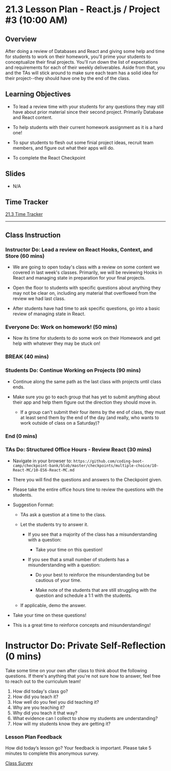# 21.3 Lesson Plan - React.js / Project #3 (10:00 AM)

## Overview

After doing a review of Databases and React and giving some help and time for students to work on their homework, you'll prime your students to conceptualize their final projects. You'll run down the list of expectations and requirements for each of their weekly deliverables. Aside from that, you and the TAs will stick around to make sure each team has a solid idea for their project--they should have one by the end of the class.

## Learning Objectives

* To lead a review time with your students for any questions they may still have about prior material since their second project. Primarily Database and React content.

* To help students with their current homework assignment as it is a hard one!

* To spur students to flesh out some finial project ideas, recruit team members, and figure out what their apps will do.

* To complete the React Checkpoint

## Slides

* N/A

## Time Tracker

[21.3 Time Tracker](https://docs.google.com/spreadsheets/d/1tCQWgjimAwuPSHc2KSJfYLKA2pEcMfHQf8AZnfWfYKA/edit#gid=1938794889)

- - -

## Class Instruction

### Instructor Do: Lead a review on React Hooks, Context, and Store (60 mins)

* We are going to open today's class with a review on some content we covered in last week's classes. Primarily, we will be reviewing Hooks in React and managing state in preparation for your final projects.

* Open the floor to students with specific questions about anything they may not be clear on, including any material that overflowed from the review we had last class.

* After students have had time to ask specific questions, go into a basic review of managing state in React.

### Everyone Do: Work on homework! (50 mins)

* Now its time for students to do some work on their Homework and get help with whatever they may be stuck on!

### BREAK (40 mins)

### Students Do: Continue Working on Projects (90 mins)

* Continue along the same path as the last class with projects until class ends.

* Make sure you go to each group that has yet to submit anything about their app and help them figure out the direction they should move in.

  * If a group can't submit their four items by the end of class, they must at least send them by the end of the day (and really, who wants to work outside of class on a Saturday)?

### End (0 mins)

### TAs Do: Structured Office Hours - Review React (30 mins)

* Navigate in your browser to: `https://github.com/coding-boot-camp/checkpoint-bank/blob/master/checkpoints/multiple-choice/10-React-MC/10-ES6-React-MC.md`

* There you will find the questions and answers to the Checkpoint given.

* Please take the entire office hours time to review the questions with the students.

* Suggestion Format:

  * TAs ask a question at a time to the class.

  * Let the students try to answer it.

    * If you see that a majority of the class has a misunderstanding with a question:

      * Take your time on this question!

    * If you see that a small number of students has a misunderstanding with a question:

      * Do your best to reinforce the misunderstanding but be cautious of your time.

      * Make note of the students that are still struggling with the question and schedule a 1:1 with the students.

  * If applicable, demo the answer.

* Take your time on these questions!

* This is a great time to reinforce concepts and misunderstandings!

# Instructor Do: Private Self-Reflection (0 mins)

Take some time on your own after class to think about the following questions. If there's anything that you're not sure how to answer, feel free to reach out to the curriculum team!

1. How did today's class go?
2. How did you teach it?
3. How well do you feel you did teaching it?
4. Why are you teaching it?
5. Why did you teach it that way?
6. What evidence can I collect to show my students are understanding?
7. How will my students know they are getting it?

### Lesson Plan Feedback

How did today’s lesson go? Your feedback is important. Please take 5 minutes to complete this anonymous survey.

[Class Survey](https://forms.gle/nYLbt6NZUNJMJ1h38)
